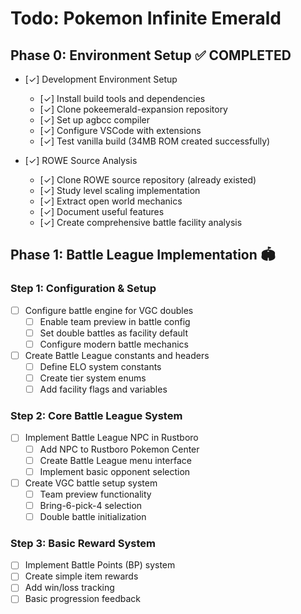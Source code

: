 # Todo: Pokemon Infinite Emerald

## Phase 0: Environment Setup ✅ COMPLETED
- [✓] Development Environment Setup
  - [✓] Install build tools and dependencies
  - [✓] Clone pokeemerald-expansion repository  
  - [✓] Set up agbcc compiler
  - [✓] Configure VSCode with extensions
  - [✓] Test vanilla build (34MB ROM created successfully)

- [✓] ROWE Source Analysis
  - [✓] Clone ROWE source repository (already existed)
  - [✓] Study level scaling implementation
  - [✓] Extract open world mechanics
  - [✓] Document useful features
  - [✓] Create comprehensive battle facility analysis

## Phase 1: Battle League Implementation 🏟️

### Step 1: Configuration & Setup
- [ ] Configure battle engine for VGC doubles
  - [ ] Enable team preview in battle config
  - [ ] Set double battles as facility default
  - [ ] Configure modern battle mechanics
- [ ] Create Battle League constants and headers
  - [ ] Define ELO system constants
  - [ ] Create tier system enums
  - [ ] Add facility flags and variables

### Step 2: Core Battle League System  
- [ ] Implement Battle League NPC in Rustboro
  - [ ] Add NPC to Rustboro Pokemon Center
  - [ ] Create Battle League menu interface
  - [ ] Implement basic opponent selection
- [ ] Create VGC battle setup system
  - [ ] Team preview functionality
  - [ ] Bring-6-pick-4 selection
  - [ ] Double battle initialization

### Step 3: Basic Reward System
- [ ] Implement Battle Points (BP) system
- [ ] Create simple item rewards
- [ ] Add win/loss tracking
- [ ] Basic progression feedback